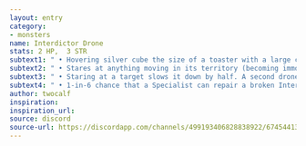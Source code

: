 ```yaml
---
layout: entry
category:
- monsters 
name: Interdictor Drone
stats: 2 HP,  3 STR
subtext1: " • Hovering silver cube the size of a toaster with a large central green oculus."
subtext2: " • Stares at anything moving in its territory (becoming immoble); radiates a bright green beam at its target."
subtext3: " • Staring at a target slows it down by half. A second drone staring means that they can only move or attack. A third drone means that the target cannot move."
subtext4: " • 1-in-6 chance that a Specialist can repair a broken Interdictor Drone and reprogram it to protect an area."
author: twocalf
inspiration: 
inspiration_url: 
source: discord
source-url: https://discordapp.com/channels/499193406828838922/674544134798966806/703702071710449727
---
```

